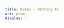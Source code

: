 ```yaml
---
title: Notes - Anthony Fu
art: plum
display: ''
---
```


<AntfuSubNav />

<AntfuListPosts only-date type="note" />
